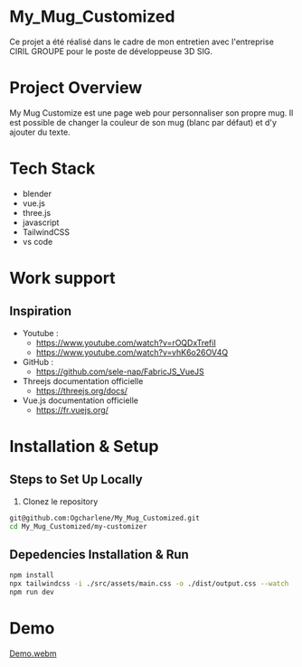 # My_Mug_Customized

Ce projet a été réalisé dans le cadre de mon entretien avec l'entreprise CIRIL GROUPE pour le poste de développeuse 3D SIG.

# Project Overview

My Mug Customize est une page web pour personnaliser son propre mug. 
Il est possible de changer la couleur de son mug (blanc par défaut) et d'y ajouter du texte.

# Tech Stack

- blender
- vue.js
- three.js
- javascript
- TailwindCSS
- vs code

# Work support

## Inspiration

- Youtube :
  - https://www.youtube.com/watch?v=rOQDxTrefiI
  - https://www.youtube.com/watch?v=vhK6o26OV4Q
- GitHub :
  - https://github.com/sele-nap/FabricJS_VueJS
- Threejs documentation officielle
  - https://threejs.org/docs/
- Vue.js documentation officielle
  - https://fr.vuejs.org/
 
# Installation & Setup

## Steps to Set Up Locally

1. Clonez le repository
```bash
git@github.com:Ogcharlene/My_Mug_Customized.git
cd My_Mug_Customized/my-customizer
```

## Depedencies Installation & Run
```bash
npm install
npx tailwindcss -i ./src/assets/main.css -o ./dist/output.css --watch
npm run dev
```

# Demo
[Demo.webm](https://github.com/user-attachments/assets/9469577e-513f-43eb-b73a-f5b07f6894e9)




